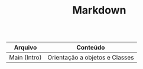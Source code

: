<div align="center">
<h1>Markdown</h1><br><br> </div>

Arquivo | Conteúdo
--------|-----------
Main (Intro) | Orientação a objetos e Classes <br>
